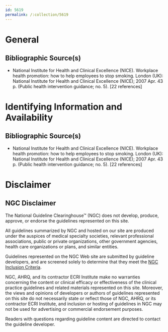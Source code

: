```yaml
---
id: 5619
permalink: /:collection/5619
---
```


# General

## Bibliographic Source(s)

- National Institute for Health and Clinical Excellence (NICE). Workplace health promotion: how to help employees to stop smoking. London (UK): National Institute for Health and Clinical Excellence (NICE); 2007 Apr. 43 p. (Public health intervention guidance; no. 5). [22 references]

# Identifying Information and Availability

## Bibliographic Source(s)

- National Institute for Health and Clinical Excellence (NICE). Workplace health promotion: how to help employees to stop smoking. London (UK): National Institute for Health and Clinical Excellence (NICE); 2007 Apr. 43 p. (Public health intervention guidance; no. 5). [22 references]

# Disclaimer

## NGC Disclaimer

The National Guideline Clearinghouse™ (NGC) does not develop, produce, approve, or endorse the guidelines represented on this site.

All guidelines summarized by NGC and hosted on our site are produced under the auspices of medical specialty societies, relevant professional associations, public or private organizations, other government agencies, health care organizations or plans, and similar entities.

Guidelines represented on the NGC Web site are submitted by guideline developers, and are screened solely to determine that they meet the [NGC Inclusion Criteria](/help-and-about/summaries/inclusion-criteria).

NGC, AHRQ, and its contractor ECRI Institute make no warranties concerning the content or clinical efficacy or effectiveness of the clinical practice guidelines and related materials represented on this site. Moreover, the views and opinions of developers or authors of guidelines represented on this site do not necessarily state or reflect those of NGC, AHRQ, or its contractor ECRI Institute, and inclusion or hosting of guidelines in NGC may not be used for advertising or commercial endorsement purposes.

Readers with questions regarding guideline content are directed to contact the guideline developer.

